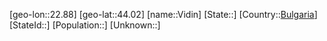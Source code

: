 ﻿---
location: [44.02,22.88]
type: City
tags:
- geo/City


SpocWebEntityId: 35276
isDeleted: false
confidential: public

---
[geo-lon::22.88]
[geo-lat::44.02]
[name::Vidin]
[State::]
[Country::[Bulgaria](geo/Continent/Europe/Bulgaria.md)]
[StateId::]
[Population::]
[Unknown::]

